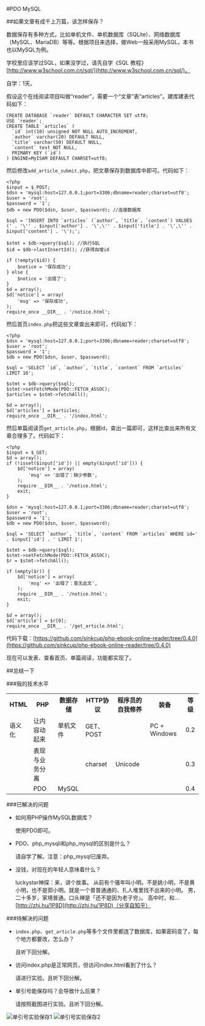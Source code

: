 #PDO MySQL

##如果文章有成千上万篇，该怎样保存？

数据保存有多种方式，比如单机文件、单机数据库（SQLite）、网络数据库（MySQL、MariaDB）等等。根据项目来选择，做Web一般采用MySQL，本书也以MySQL为例。

学校里应该学过SQL，如果没学过，请先自学《SQL 教程》[http://www.w3school.com.cn/sql/](http://www.w3school.com.cn/sql/)。

自学：1天。

假设这个在线阅读项目叫做“reader”，需要一个“文章”表“articles”。建库建表代码如下：

    CREATE DATABASE `reader` DEFAULT CHARACTER SET utf8;
    USE `reader`;
    CREATE TABLE `articles` (
      `id` int(10) unsigned NOT NULL AUTO_INCREMENT,
      `author` varchar(20) DEFAULT NULL,
      `title` varchar(50) DEFAULT NULL,
      `content` text NOT NULL,
      PRIMARY KEY (`id`)
    ) ENGINE=MyISAM DEFAULT CHARSET=utf8;

然后修改`add_article_submit.php`，把文章保存到数据库中即可。代码如下：

    <?php
    $input = $_POST;
    $dsn = 'mysql:host=127.0.0.1;port=3306;dbname=reader;charset=utf8';
    $user = 'root';
    $password = '1';
    $db = new PDO($dsn, $user, $password); //连接数据库

    $sql = 'INSERT INTO `articles` (`author`, `title`, `content`) VALUES (' . '\'' . $input['author'] . '\',\'' . $input['title'] . '\',\'' . $input['content'] . '\');';

    $stmt = $db->query($sql); //执行SQL
    $id = $db->lastInsertId(); //获得自增id

    if (!empty($id)) {
        $notice = '保存成功';
    } else {
        $notice = '出错了';
    }
    $d = array();
    $d['notice'] = array(
        'msg' => '保存成功',
    );
    require_once __DIR__ . '/notice.html';

然后首页`index.php`把这些文章查出来即可，代码如下：

    <?php
    $dsn = 'mysql:host=127.0.0.1;port=3306;dbname=reader;charset=utf8';
    $user = 'root';
    $password = '1';
    $db = new PDO($dsn, $user, $password);

    $sql = 'SELECT `id`, `author`, `title`, `content` FROM `articles` LIMIT 10';

    $stmt = $db->query($sql);
    $stmt->setFetchMode(PDO::FETCH_ASSOC);
    $articles = $stmt->fetchAll();

    $d = array();
    $d['articles'] = $articles;
    require_once __DIR__ . '/index.html';

然后单篇阅读页`get_article.php`，根据id，查出一篇即可，这样比查出来所有文章合理多了。代码如下：

    <?php
    $input = $_GET;
    $d = array();
    if (!isset($input['id']) || empty($input['id'])) {
        $d['notice'] = array(
            'msg' => '出错了：缺少参数',
        );
        require __DIR__ . '/notice.html';
        exit;
    }

    $dsn = 'mysql:host=127.0.0.1;port=3306;dbname=reader;charset=utf8';
    $user = 'root';
    $password = '1';
    $db = new PDO($dsn, $user, $password);

    $sql = 'SELECT `author`, `title`, `content` FROM `articles` WHERE id=' . $input['id'] . ' LIMIT 1';

    $stmt = $db->query($sql);
    $stmt->setFetchMode(PDO::FETCH_ASSOC);
    $r = $stmt->fetchAll();

    if (empty($r)) {
        $d['notice'] = array(
            'msg' => '出错了：查无此文',
        );
        require __DIR__ . '/notice.html';
        exit;
    }

    $d = array();
    $d['article'] = $r[0];
    require_once __DIR__ . '/get_article.html';

代码下载：[https://github.com/sinkcup/php-ebook-online-reader/tree/0.4.0](https://github.com/sinkcup/php-ebook-online-reader/tree/0.4.0)

现在可以发表、查看首页、单篇阅读，功能都实现了。

##总结一下

###我的技术水平

<table>
    <tr>
        <th>HTML</th>
        <th>PHP</th>
        <th>数据存储</th>
        <th>HTTP协议</th>
        <th>程序员的自我修养</th>
        <th>装备</th>
        <th>等级</th>
    </tr>
    <tr>
        <td>语义化</td>
        <td>让内容动起来</td>
        <td>单机文件</td>
        <td>GET、POST</td>
        <td></td>
        <td>PC + Windows</td>
        <td>0.2</td>
    </tr>
    <tr>
        <td></td>
        <td>表现与业务分离</td>
        <td></td>
        <td>charset</td>
        <td>Unicode</td>
        <td></td>
        <td>0.3</td>
    </tr>
    <tr>
        <td></td>
        <td>PDO</td>
        <td>MySQL</td>
        <td></td>
        <td></td>
        <td></td>
        <td>0.4</td>
    </tr>
</table>

###已解决的问题

* 如何用PHP操作MySQL数据库？

    使用PDO即可。
    
* PDO、php_mysqli和php_mysql的区别是什么？

    请自学了解。注意：php_mysql已废弃。

* 没钱，对现在的年轻人意味着什么？

    luckystar神探：来，讲个故事。 从前有个骚年叫小明。不是姚小明，不是黄小明，也不是郭小明。就是一个普普通通的、扎人堆里找不出来的小明。 男，二十多岁，家境普通。口头禅是「还不是因为老子穷」。 高中时，和… [http://zhi.hu/1P8D](http://zhi.hu/1P8D)（分享自知乎）

###待解决的问题

* `index.php`、`get_article.php`等多个文件里都连了数据库，如果密码变了，每个地方都要改，怎么办？

    且听下回分解。

* 访问index.php是正常网页，但访问index.html看到了什么？

    请进行实验。且听下回分解。

* 单引号能保存吗？会导致什么后果？

    请按照截图进行实验。且听下回分解。

![单引号实验保存1](http://com-163-sinkcup-php-web-tutorial-create-online-reader.qiniudn.com/single_quote_mark.png)
![单引号实验保存2](http://com-163-sinkcup-php-web-tutorial-create-online-reader.qiniudn.com/sql_injection.png)
